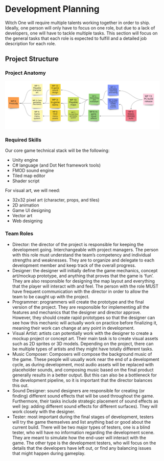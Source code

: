 # Development Planning

Witch One will require multiple talents working together in order to ship. Ideally, one person will only have to focus on one role, but due to a lack of developers, one will have to tackle multiple tasks. This section will focus on the general tasks that each role is expected to fulfill and a detailed job description for each role.

## Project Structure

### Project Anatomy

![Rough project anatomy with work packages](<.gitbook/assets/Witch One Project Anatomy.jpg>)

### Required Skills

Our core game technical stack will be the following:

* Unity engine
* C# language (and Dot Net framework tools)
* FMOD sound engine
* Tiled map editor
* Shader script

For visual art, we will need:

* 32x32 pixel art (character, props, and tiles)
* 2D animation
* Game UI designing
* Vector art
* Web designing

### Team Roles

* Director: the director of the project is responsible for keeping the development going. Interchangeable with project managers. The person with this role must understand the team’s competency and individual strengths and weaknesses. They are to organize and delegate to each development member and keep track of the overall progress.
* Designer: the designer will initially define the game mechanics, concept art/mockup prototype, and anything that proves that the game is ‘fun’. They are also responsible for designing the map layout and everything that the player will interact with and feel. The person with the role MUST have frequent communication with the director in order to allow the team to be caught up with the project.
* Programmer: programmers will create the prototype and the final version of the project. They are responsible for implementing all the features and mechanics that the designer and director approve. However, they should create rapid prototypes so that the designer can see how this mechanic will actually work on practice before finalizing it, meaning their work can change at any point in development.
* Visual Artist: artists can potentially work with the designer to create a mockup project or concept art. Their main task is to create visual assets such as 2D sprites or 3D models. Depending on the project, there can be multiple types of artists and they might have totally different tasks.
* Music Composer: Composers will compose the background music of the game. These people will usually work near the end of a development cycle, as during development, most audio assets will be replaced with placeholder sounds, and composing music based on the final product generally results in a better output. But this can also be a bottleneck for the development pipeline, so it is important that the director balances this out.
* Sound Designer: sound designers are responsible for creating (or finding) different sound effects that will be used throughout the game. Furthermore, their tasks include strategic placement of sound effects as well (eg: adding different sound effects for different surfaces). They will work closely with the designer.
* Tester: most important during the final stages of development, testers will try the game themselves and list anything bad or good about the current build. There will be two major types of testers, one is a blind tester, who will have no information regarding the development scene. They are meant to simulate how the end-user will interact with the game. The other type is the development testers, who will focus on the details that the developers have left out, or find any balancing issues that might happen during gameplay.

